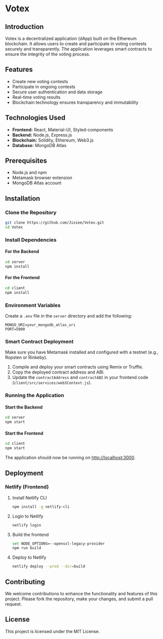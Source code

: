 
# Votex

## Introduction
Votex is a decentralized application (dApp) built on the Ethereum blockchain. It allows users to create and participate in voting contests securely and transparently. The application leverages smart contracts to ensure the integrity of the voting process.

## Features
- Create new voting contests
- Participate in ongoing contests
- Secure user authentication and data storage
- Real-time voting results
- Blockchain technology ensures transparency and immutability

## Technologies Used
- **Frontend:** React, Material-UI, Styled-components
- **Backend:** Node.js, Express.js
- **Blockchain:** Solidity, Ethereum, Web3.js
- **Database:** MongoDB Atlas

## Prerequisites
- Node.js and npm
- Metamask browser extension
- MongoDB Atlas account

## Installation

### Clone the Repository
```sh
git clone https://github.com/Jixiee/Votex.git
cd Votex
```

### Install Dependencies
#### For the Backend
```sh
cd server
npm install
```

#### For the Frontend
```sh
cd client
npm install
```

### Environment Variables
Create a `.env` file in the `server` directory and add the following:
```
MONGO_URI=your_mongodb_atlas_uri
PORT=5000
```

### Smart Contract Deployment
Make sure you have Metamask installed and configured with a testnet (e.g., Ropsten or Rinkeby).

1. Compile and deploy your smart contracts using Remix or Truffle.
2. Copy the deployed contract address and ABI.
3. Update the `contractAddress` and `contractABI` in your frontend code (`client/src/services/web3Context.js`).

### Running the Application
#### Start the Backend
```sh
cd server
npm start
```

#### Start the Frontend
```sh
cd client
npm start
```

The application should now be running on [http://localhost:3000](http://localhost:3000).

## Deployment

### Netlify (Frontend)
1. Install Netlify CLI
   ```sh
   npm install -g netlify-cli
   ```
2. Login to Netlify
   ```sh
   netlify login
   ```
3. Build the frontend
   ```sh
   set NODE_OPTIONS=--openssl-legacy-provider
   npm run build
   ```
4. Deploy to Netlify
   ```sh
   netlify deploy --prod --dir=build
   ```

## Contributing
We welcome contributions to enhance the functionality and features of this project. Please fork the repository, make your changes, and submit a pull request.

## License
This project is licensed under the MIT License.
